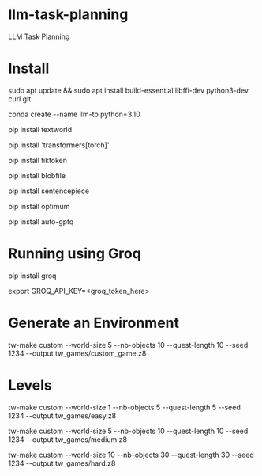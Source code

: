 # llm-task-planning
LLM Task Planning

# Install

sudo apt update && sudo apt install build-essential libffi-dev python3-dev curl git

conda create --name llm-tp python=3.10

pip install textworld

pip install 'transformers[torch]'

pip install tiktoken

pip install blobfile

pip install sentencepiece

pip install optimum

pip install auto-gptq

# Running using Groq
pip install groq

export GROQ_API_KEY=<groq_token_here>


# Generate an Environment

tw-make custom --world-size 5 --nb-objects 10 --quest-length 10 --seed 1234 --output tw_games/custom_game.z8

# Levels

tw-make custom --world-size 1 --nb-objects 5 --quest-length 5 --seed 1234 --output tw_games/easy.z8

tw-make custom --world-size 5 --nb-objects 10 --quest-length 10 --seed 1234 --output tw_games/medium.z8

tw-make custom --world-size 10 --nb-objects 30 --quest-length 30 --seed 1234 --output tw_games/hard.z8
